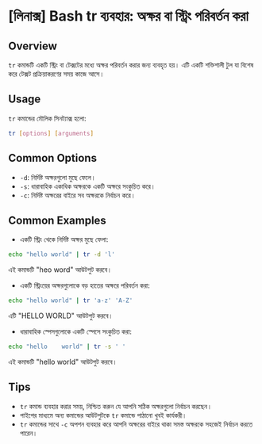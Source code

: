 # [লিনাক্স] Bash tr ব্যবহার: অক্ষর বা স্ট্রিং পরিবর্তন করা

## Overview
`tr` কমান্ডটি একটি স্ট্রিং বা টেক্সটের মধ্যে অক্ষর পরিবর্তন করার জন্য ব্যবহৃত হয়। এটি একটি শক্তিশালী টুল যা বিশেষ করে টেক্সট প্রক্রিয়াকরণের সময় কাজে আসে।

## Usage
`tr` কমান্ডের মৌলিক সিনট্যাক্স হলো:

```bash
tr [options] [arguments]
```

## Common Options
- `-d`: নির্দিষ্ট অক্ষরগুলো মুছে ফেলে।
- `-s`: ধারাবাহিক একাধিক অক্ষরকে একটি অক্ষরে সংকুচিত করে।
- `-c`: নির্দিষ্ট অক্ষরের বাইরে সব অক্ষরকে নির্বাচন করে।

## Common Examples
- একটি স্ট্রিং থেকে নির্দিষ্ট অক্ষর মুছে ফেলা:

```bash
echo "hello world" | tr -d 'l'
```
এই কমান্ডটি "heo word" আউটপুট করবে।

- একটি স্ট্রিংয়ের অক্ষরগুলোকে বড় হাতের অক্ষরে পরিবর্তন করা:

```bash
echo "hello world" | tr 'a-z' 'A-Z'
```
এটি "HELLO WORLD" আউটপুট করবে।

- ধারাবাহিক স্পেসগুলোকে একটি স্পেসে সংকুচিত করা:

```bash
echo "hello    world" | tr -s ' '
```
এই কমান্ডটি "hello world" আউটপুট করবে।

## Tips
- `tr` কমান্ড ব্যবহার করার সময়, নিশ্চিত করুন যে আপনি সঠিক অক্ষরগুলো নির্বাচন করছেন।
- পাইপের মাধ্যমে অন্য কমান্ডের আউটপুটকে `tr` কমান্ডে পাঠানো খুবই কার্যকরী।
- `tr` কমান্ডের সাথে `-c` অপশন ব্যবহার করে আপনি অক্ষরের বাইরে থাকা সমস্ত অক্ষরকে সহজেই নির্বাচন করতে পারেন।